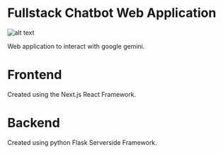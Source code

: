 # Fullstack Chatbot Web Application

![alt text](https://aidanb446.github.io/images/chatbot.png)



Web application to interact with google gemini.

# Frontend

Created using the Next.js React Framework. 

# Backend 

Created using python Flask Serverside Framework.


